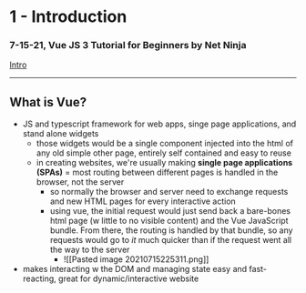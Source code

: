 # 1 - Introduction
###  7-15-21, Vue JS 3 Tutorial for Beginners by Net Ninja
[Intro](https://www.youtube.com/watch?v=YrxBCBibVo0)

---

## What is Vue?
- JS and typescript framework for web apps, singe page applications, and stand alone widgets
	- those widgets would be a single component injected into the html of any old simple other page, entirely self contained and easy to reuse
	- in creating websites, we're usually making **single page applications (SPAs)** = most routing between different pages is handled in the browser, not the server
		- so normally the browser and server need to exchange requests and new HTML pages for every interactive action
		- using vue, the initial request would just send back a bare-bones html page (w little to no visible content) and the Vue JavaScript bundle. From there, the routing is handled by that bundle, so any requests would go to *it* much quicker than if the request went all the way to the server
			- ![[Pasted image 20210715225311.png]]
- makes interacting w the DOM and managing state easy and fast-reacting, great for dynamic/interactive website
